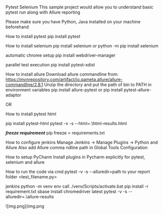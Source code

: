 
Pytest Selenium
This sample project would allow you to understand basic pytest run along with Allure reporting

Please make sure you have Python, Java installed on your machine beforehand

How to install pytest
pip install pytest


How to install selenium
pip install selenium or python -m pip install selenium

automatic chrome setup
pip install webdriver-manager 

parallel test execution
pip install pytest-xdist

How to install allure
Download allure commandline from: https://mvnrepository.com/artifact/io.qameta.allure/allure-commandline/2.8.1
Unzip the directory and put the path of bin to PATH in environment variables
pip install allure-pytest or pip install pytest-allure-adaptor

OR 

How to install pytest html

pip install pytest-html
pytest -v -s --html=.\html-results.html

***freeze requirement***
pip freeze > requirements.txt

How to configure jenkins
Manage Jenkins -> Manage Plugins -> Python and Allure Also add Allure comma
ndline path in Global Tools Configuration

How to setup PyCharm
Install plugins in Pycharm explicitly for pytest, selenium and allure

How to run the code via cmd
pytest -v -s --alluredir=path to your report folder <test_filename.py>

jenkins 
python -m venv env
call ./venv/Scripts/activate.bat
pip install -r requirement.txt
sbase install chromedriver latest
pytest -v -s --alluredir=.\allure-results

![img.png](img.png

